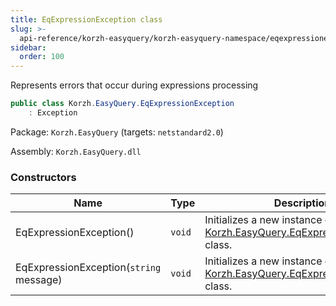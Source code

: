 ```yaml
---
title: EqExpressionException class
slug: >-
  api-reference/korzh-easyquery/korzh-easyquery-namespace/eqexpressionexception-class
sidebar:
  order: 100
---
```


Represents errors that occur during expressions processing
```csharp
public class Korzh.EasyQuery.EqExpressionException
    : Exception

```
Package: `Korzh.EasyQuery` (targets: `netstandard2.0`)

Assembly: `Korzh.EasyQuery.dll`

### Constructors

| Name | Type | Description | 
| --- | --- | --- | 
| EqExpressionException() | `void` | Initializes a new instance of the [Korzh.EasyQuery.EqExpressionException](///////////////easyquery/docs/api-reference/korzh-easyquery/korzh-easyquery-namespace/eqexpressionexception-class) class. | 
| EqExpressionException(`string` message) | `void` | Initializes a new instance of the [Korzh.EasyQuery.EqExpressionException](///////////////easyquery/docs/api-reference/korzh-easyquery/korzh-easyquery-namespace/eqexpressionexception-class) class. |
